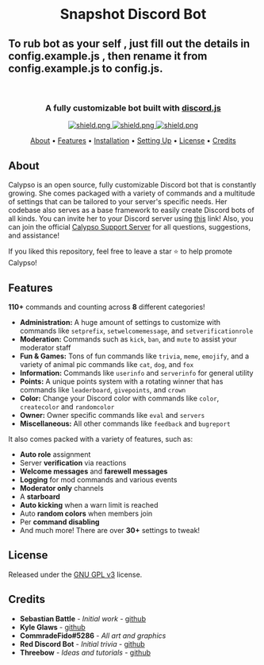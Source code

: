 <h1 align="center">
  <br>
  <a href="https://cdn.discordapp.com/attachments/761614436003741737/761859458678390784/addd.PNG"></a>
  <br>
  Snapshot Discord Bot
  
  ## To rub bot as your self , just fill out the details in config.example.js , then rename it from config.example.js to config.js.
  <br>
</h1>

<h3 align=center>A fully customizable bot built with <a href=https://github.com/discordjs/discord.js>discord.js</a></h3>


<div align=center>

  <a href="https://discord.gg/pnYVdut">
    <img src="https://discordapp.com/api/guilds/709992782252474429/widget.png?style=shield" alt="shield.png">
  </a>

  <a href="https://github.com/discordjs">
    <img src="https://img.shields.io/badge/discord.js-v12.3.1-blue.svg?logo=npm" alt="shield.png">
  </a>

  <a href="https://github.com/sabattle/CalypsoBot/blob/develop/LICENSE">
    <img src="https://img.shields.io/badge/license-GNU%20GPL%20v3-green" alt="shield.png">
  </a>

</div>

<p align="center">
  <a href="#about">About</a>
  •
  <a href="#features">Features</a>
  •
  <a href="#installation">Installation</a>
  •
  <a href="#setting-up">Setting Up</a>
  •
  <a href="#license">License</a>
  •
  <a href="#credits">Credits</a>
</p>

## About

Calypso is an open source, fully customizable Discord bot that is constantly growing. She comes packaged with a variety of commands and a multitude of settings that can be tailored to your server's specific needs. Her codebase also serves as a base framework to easily create Discord bots of all kinds. You can invite her to your Discord server using [this](https://discordapp.com/oauth2/authorize?client_id=416451977380364288&scope=bot&permissions=403008599) link! Also, you can join the official [Calypso Support Server](https://discord.gg/pnYVdut) for all questions, suggestions, and assistance!

If you liked this repository, feel free to leave a star ⭐ to help promote Calypso!

## Features

**110+** commands and counting across **8** different categories!

  * **Administration:** A huge amount of settings to customize with commands like `setprefix`, `setwelcomemessage`, and `setverificationrole`
  * **Moderation:** Commands such as `kick`, `ban`, and `mute` to assist your moderator staff
  * **Fun & Games:** Tons of fun commands like `trivia`, `meme`, `emojify`, and a variety of animal pic commands like `cat`, `dog`, and `fox`
  * **Information:** Commands like `userinfo` and `serverinfo` for general utility
  * **Points:** A unique points system with a rotating winner that has commands like `leaderboard`, `givepoints`, and `crown`
  * **Color:** Change your Discord color with commands like `color`, `createcolor` and `randomcolor`
  * **Owner:** Owner specific commands like `eval` and `servers`
  * **Miscellaneous:** All other commands like `feedback` and `bugreport`

It also comes packed with a variety of features, such as:

  * **Auto role** assignment
  * Server **verification** via reactions
  * **Welcome messages** and **farewell messages**
  * **Logging** for mod commands and various events
  * **Moderator only** channels
  * A **starboard**
  * **Auto kicking** when a warn limit is reached
  * Auto **random colors** when members join
  * Per **command disabling**
  * And much more! There are over **30+** settings to tweak!


## License

Released under the [GNU GPL v3](https://www.gnu.org/licenses/gpl-3.0.en.html) license.

## Credits

* **Sebastian Battle** - *Initial work* - [github](https://github.com/sabattle)
* **Kyle Glaws** - [github](https://github.com/krglaws)
* **CommradeFido#5286** - *All art and graphics*
* **Red Discord Bot** - *Initial trivia* - [github](https://github.com/Cog-Creators/Red-DiscordBot/blob/V3/develop/README.md#join-the-community)
* **Threebow** - *Ideas and tutorials* - [github](https://github.com/Threebow)
